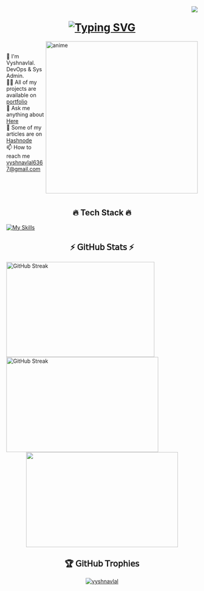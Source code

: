 <img align="right" src="https://visitor-badge.laobi.icu/badge?page_id=vyshnavlal">

<h1 align="center">
<a href="https://git.io/typing-svg"><img src="https://readme-typing-svg.demolab.com?font=Fira+Code&pause=1000&center=true&vCenter=true&random=false&width=435&lines=Kon'nichiwa;%E3%81%93%E3%82%93%E3%81%AB%E3%81%A1%E3%81%AF" alt="Typing SVG" /></a>
</h1>

<img align="right" alt="anime" width="400" src="./gifs/nichijou-anime-brasil (1).gif">

<br>
<p align="left">
   👦 I'm Vyshnavlal. DevOps & Sys Admin.
  <br>
  👨‍💻 All of my projects are available on <a href="https://vyshnavlal.xyz/projects" title="Portfolio">portfolio</a>
  <br>
  💬 Ask me anything about <a href="https://github.com/penguinpal25/penguinpal25/issues" title="Issues">Here</a>
  <br>
  📝 Some of my articles are on <a href="https://hashnode.com/@vyshnavlal" title="Hashnode">Hashnode</a>
  <br>
  📫 How to reach me <a href="mailto: vyshnavlal6367@gmail.com">vyshnavlal6367@gmail.com</a>
</p>
<br>
<br>
<br>

<h2 align="center">🔥 Tech Stack 🔥 </h2>

[![My Skills](https://skillicons.dev/icons?i=linux,aws,bash,docker,git,heroku,py,ansible,arch,atom,elasticsearch,flask,github,githubactions,gitlab,gmail,grafana,jenkins,kubernetes,linkedin,md,mint,mysql,nginx,postman,redhat,terraform,ubuntu,vim,vscode,wordpress)](https://skillicons.dev)

<h2 align="center">⚡ 𝖦𝗂𝗍𝖧𝗎𝖻 𝖲𝗍𝖺𝗍𝗌 ⚡</h2>
<p align=center>
  <div align=left>
    <a href="https://github.com/denvercoder1/github-readme-streak-stats"><img width=390 height=250 align="center" src="https://github-readme-stats.vercel.app/api?username=penguinpal25&theme=catppuccin_mocha&include_all_commits=false&count_private=false&hide_border=true&show_icons=true" alt="GitHub Streak" /></a>
    <a href="https://git.io/streak-stats"><img width=400 height=250 align="center" src="https://streak-stats.demolab.com/?user=penguinpal25&theme=catppuccin-mocha&hide_border=true" alt="GitHub Streak" /></a>
  </div>
  <div align=center>
    <a href="https://github.com/anuraghazra/github-readme-stats"><img width=400 height=250 align="center" src="https://github-readme-stats.vercel.app/api/top-langs/?username=penguinpal25&theme=catppuccin_mocha&hide_border=true&include_all_commits=false&count_private=false&layout=compact" /></a>
  </div>
</p>

<h2 align="center">🏆 𝖦𝗂𝗍𝖧𝗎𝖻 𝖳𝗋𝗈𝗉𝗁𝗂𝖾𝗌</h2>
<p align="center"><a href="https://github.com/ryo-ma/github-profile-trophy"><img src="https://github-profile-trophy.vercel.app/?username=penguinpal25&theme=tokyonight&no-frame=false&no-bg=true&margin-w=4" alt="vyshnavlal" /></a></p>
